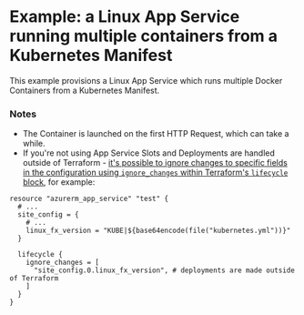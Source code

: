 # Example: a Linux App Service running multiple containers from a Kubernetes Manifest

This example provisions a Linux App Service which runs multiple Docker Containers from a Kubernetes Manifest.

### Notes

* The Container is launched on the first HTTP Request, which can take a while.
* If you're not using App Service Slots and Deployments are handled outside of Terraform - [it's possible to ignore changes to specific fields in the configuration using `ignore_changes` within Terraform's `lifecycle` block](https://www.terraform.io/docs/configuration/resources.html#lifecycle), for example:

```hcl
resource "azurerm_app_service" "test" {
  # ...
  site_config = {
    # ...
    linux_fx_version = "KUBE|${base64encode(file("kubernetes.yml"))}"
  }

  lifecycle {
    ignore_changes = [
      "site_config.0.linux_fx_version", # deployments are made outside of Terraform
    ]
  }
}
```
